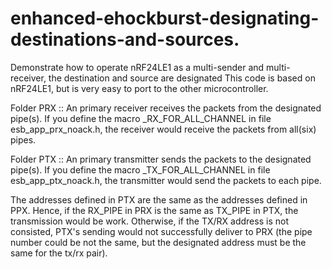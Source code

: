 # enhanced-ehockburst-designating-destinations-and-sources.
Demonstrate how to operate nRF24LE1 as a multi-sender and multi-receiver, the destination and source are designated
This code is based on nRF24LE1, but is very easy to port to the other microcontroller.

Folder PRX ::  An primary receiver receives the packets from the designated pipe(s). If you define the macro _RX_FOR_ALL_CHANNEL in file esb_app_prx_noack.h, the receiver would receive the packets from all(six) pipes.

Folder PTX ::  An primary transmitter sends the packets to  the designated pipe(s). If you define the macro _TX_FOR_ALL_CHANNEL in file esb_app_ptx_noack.h, the transmitter would send the packets to each pipe.
  
The addresses defined in PTX are the same as the addresses defined in PPX. Hence, if the RX_PIPE in PRX is the same as TX_PIPE in PTX, the transmission would be work.
Otherwise, if the TX/RX address is not consisted, PTX's sending would not successfully deliver to PRX (the pipe number could be not the same, but the designated address must be the same for the tx/rx pair).
  
